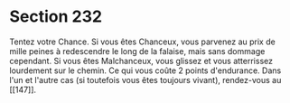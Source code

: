 # Section 232

Tentez votre Chance. Si vous êtes Chanceux, vous parvenez au prix de mille peines à redescendre le long de la falaise, mais sans dommage cependant. Si vous êtes Malchanceux, vous glissez et vous atterrissez lourdement sur le chemin. Ce qui vous coûte 2 points d'endurance. Dans l'un et l'autre cas (si toutefois vous êtes toujours vivant), rendez-vous au [[147]].